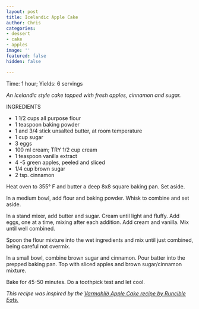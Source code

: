 ```yaml
---
layout: post
title: Icelandic Apple Cake
author: Chris
categories:
- dessert
- cake
- apples
image: ''
featured: false
hidden: false

---
```


Time: 1 hour; Yields: 6 servings

_An Icelandic style cake topped with fresh apples, cinnamon and sugar._

INGREDIENTS

* 1 1/2 cups all purpose flour
* 1 teaspoon baking powder
* 1 and 3/4 stick unsalted butter, at room temperature
* 1 cup sugar
* 3 eggs
* 100 ml cream; TRY 1/2 cup cream
* 1 teaspoon vanilla extract
* 4 -5 green apples, peeled and sliced
* 1/4 cup brown sugar
* 2 tsp. cinnamon

Heat oven to 355° F and butter a deep 8x8 square baking pan. Set aside.

In a medium bowl, add flour and baking powder. Whisk to combine and set aside.

In a stand mixer, add butter and sugar. Cream until light and fluffy. Add eggs, one at a time, mixing after each addition. Add cream and vanilla. Mix until well combined.

Spoon the flour mixture into the wet ingredients and mix until just combined, being careful not overmix. 

In a small bowl, combine brown sugar and cinnamon. Pour batter into the prepped baking pan. Top with sliced apples and brown sugar/cinnamon mixture.

Bake for 45-50 minutes. Do a toothpick test and let cool. 

_This recipe was inspired by the_ [_Varmahlíð Apple Cake recipe by Runcible Eats._](https://leaandjay.wordpress.com/2018/08/12/varmahlid-apple-cake/)